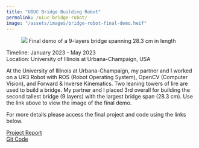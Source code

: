 ```yaml
---
title: "UIUC Bridge Building Robot"
permalink: /uiuc-bridge-robot/
image: "/assets/images/bridge-robot-final-demo.heif"
---
```


<figure>
<img src= "/assets/images/bridge-robot-final-demo.heif">
<figure-caption>Final demo of a 9-layers bridge spanning 28.3 cm in length</figure-caption>
</figure>

Timeline: January 2023 - May 2023<br>
Location: University of Illinois at Urbana-Champaign, USA

At the University of Illinois at Urbana-Champaign, my partner and I worked on a UR3 Robot with ROS (Robot Operating System), OpenCV (Computer Vision), and Forward & Inverse Kinematics. Two leaning towers of lire are used to build a bridge. My partner and I placed 3rd overall for building the second tallest bridge (9 layers) with the largest bridge span (28.3 cm). Use the link above to view the image of the final demo.

For more details please access the final project and code using the links below.

[Project Report](https://docs.google.com/document/d/1icam-yEAt-db9QScXojD4dcIZOKvuqC2QOR7I3tEcc4/edit?usp=share_link)<br>
[Git Code](https://github.com/robosangli/LeaningBridgeOfLire)